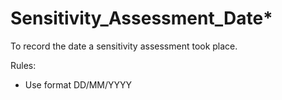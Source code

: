 # Sensitivity\_Assessment\_Date\*

To record the date a sensitivity assessment took place. &#x20;

Rules:&#x20;

* Use format DD/MM/YYYY&#x20;
